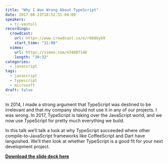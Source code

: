 ```yaml
---
title: "Why I Was Wrong About TypeScript"
date: 2017-08-23T18:52:51-04:00
speakers:
  - tj-vantoll
recordings:
  crowdcast:
    url: https://www.crowdcast.io/e/rb68byb9
    start_time: "31:08"
  vimeo:
    url: https://vimeo.com/434807146
    length: "30:32"
categories:
  - javascript
tags:
  - javascript
  - typescript
  - microsoft
draft: false
---
```


In 2014, I made a strong argument that TypeScript was destined to be irrelevant and that my company should not use it in any of our projects. I was wrong. In 2017, TypeScript is taking over the JavaScript world, and we now use TypeScript for pretty much everything we build.

In this talk we’ll talk a look at why TypeScript succeeded where other compile-to-JavaScript frameworks like CoffeeScript and Dart have languished. We’ll then look at whether TypeScript is a good fit for your next development project.

[**Download the slide deck here**](/slides/Typescript.pdf)
